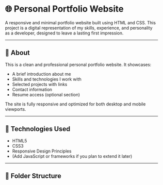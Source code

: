 # 🌐 Personal Portfolio Website

A responsive and minimal portfolio website built using HTML and CSS. This project is a digital representation of my skills, experience, and personality as a developer, designed to leave a lasting first impression.

---

## 📌 About

This is a clean and professional personal portfolio website. It showcases:

- A brief introduction about me
- Skills and technologies I work with
- Selected projects with links
- Contact information
- Resume access (optional section)

The site is fully responsive and optimized for both desktop and mobile viewports.

---

## 🚀 Technologies Used

- HTML5
- CSS3
- Responsive Design Principles
- (Add JavaScript or frameworks if you plan to extend it later)

---

## 📁 Folder Structure

